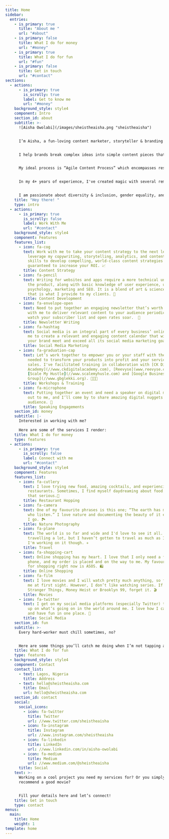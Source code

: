 ```yaml
---
title: Home
sidebar:
  entries:
    - is_primary: true
      title: "About me "
      url: "#about"
    - is_primary: false
      title: What I do for money
      url: "#money"
    - is_primary: true
      title: What I do for fun
      url: "#fun"
    - is_primary: false
      title: Get in touch
      url: "#contact"
sections:
  - actions:
      - is_primary: true
        is_scrolly: true
        label: Get to know me
        url: "#money"
    background_style: style4
    component: Intro
    section_id: about
    subtitle: >-
      ![Aisha Owolabi](/images/sheistheaisha.png "sheistheaisha")


      I’m Aisha, a fun-loving content marketer, storyteller & branding enthusiast. 


      I help brands break complex ideas into simple content pieces that are easily digestible and solve real problems.


      My ideal process is “Agile Content Process” which encompasses research, content strategy, data analysis and iteration. 


      In my 4+ years of experience, I've created magic with several remarkable brands. Some of them are: [Webcoupers](//www.webcoupers.com), [Carbon](//www.getcarbon.co), [Of A Kind Creatives](//www.ofakindcreatives.com) (USA), [She Leads Africa](//www.sheleadsafrica.org) and [CK Digital](//www.ckdigital.net).


      I am passionate about diversity & inclusion, gender equality, and women empowerment & I enjoy sharing my thoughts via social media and talks.
    title: "Hey there! "
    type: intro
  - actions:
      - is_primary: true
        is_scrolly: false
        label: Work With Me
        url: "#contact"
    background_style: style4
    component: Features
    features_list:
      - icon: fa-cog
        text: Work with me to take your content strategy to the next level. I will
          leverage my copywriting, storytelling, analytics, and content delivery
          skills to develop compelling, world-class content strategies
          guaranteed to increase your ROI. 📈
        title: Content Strategy
      - icon: fa-pencil
        text: Writing for websites and apps require a more technical understanding of
          the product, along with basic knowledge of user experience, user
          psychology, marketing and SEO. It is a blend of art & science, and
          that is what I provide to my clients. 📝
        title: Content Development
      - icon: fa-envelope-open
        text: Need to put together an engaging newsletter that’s worth reading? Work
          with me to deliver relevant content to your audience periodically, and
          watch your subscriber list and open rates soar.  📨
        title: Newsletter Writing
      - icon: fa-hashtag
        text: Social media is an integral part of every business’ online presence. Hire
          me to create a relevant and engaging content calendar that will help
          your brand meet and exceed all its social media marketing goals. 📱
        title: Social Media Marketing
      - icon: fa-graduation-cap
        text: Let’s work together to empower you or your staff with the skill sets
          needed to transform your products into profit and your services into
          sales. I've facilitated training in collaboration with [CK Digital
          Academy](//www.ckdigitalacademy.com), [Reevyse](www.reevyse.com),
          [Scale My Hustle](//www.scalemyhusle.com) and [Google Business
          Group](//www.gbglekki.org). 👩🏾‍🏫
        title: Workshops & Training
      - icon: fa-microphone
        text: Putting together an event and need a speaker on digital marketing? Reach
          out to me, and I’ll come by to share amazing digital nuggets with your
          audience. 🎤
        title: Speaking Engagements
    section_id: money
    subtitle: |-
      Interested in working with me?

      Here are some of the services I render:
    title: What I do for money
    type: features
  - actions:
      - is_primary: true
        is_scrolly: false
        label: Connect with me
        url: "#contact"
    background_style: style4
    component: Features
    features_list:
      - icon: fa-cutlery
        text: I love trying new food, amazing cocktails, and experiencing different
          restaurants. Sometimes, I find myself daydreaming about food. It's
          that serious.🍹
        title: Restaurant Hopping
      - icon: fa-camera
        text: One of my favourite phrases is this one; “The earth has music for those
          who listen.” I love nature and documenting the beauty of it everywhere
          I go. 🏞
        title: Nature Photography
      - icon: fa-plane
        text: The world is so far and wide and I'd love to see it all. I enjoy
          travelling a lot, but I haven’t gotten to travel as much as I'd like.
          I'm working on it though. ✈️
        title: Travel
      - icon: fa-shopping-cart
        text: Online shopping has my heart. I love that I only need a few taps on my
          phone, and my order is placed and on the way to me. My favourite app
          for shopping right now is ASOS. 🛍
        title: Online Shopping
      - icon: fa-film
        text: I love movies and I will watch pretty much anything, so far it interests
          me at first sight. However, I don’t like watching series. If it’s not
          Stranger Things, Money Heist or Brooklyn 99, forget it. 🎬
        title: Movies
      - icon: fa-twitter
        text: I get on my social media platforms (especially Twitter) to relax and catch
          up on what’s going on in the world around me. I love how I can learn
          and have fun in one place. 📱
        title: Social Media
    section_id: fun
    subtitle: >-
      Every hard-worker must chill sometimes, no?


      Here are some things you’ll catch me doing when I’m not tapping away on my computer:
    title: What I do for fun
    type: features
  - background_style: style4
    component: Contact
    contact_list:
      - text: Lagos, Nigeria
        title: Address
      - text: hello@sheistheaisha.com
        title: Email
        url: hello@sheistheaisha.com
    section_id: contact
    social:
      social_icons:
        - icon: fa-twitter
          title: Twitter
          url: //www.twitter.com/sheistheaisha
        - icon: fa-instagram
          title: Instagram
          url: //www.instagram.com/sheistheaisha
        - icon: fa-linkedin
          title: LinkedIn
          url: //www.linkedin.com/in/aisha-owolabi
        - icon: fa-medium
          title: Medium
          url: //www.medium.com/@sheistheaisha
      title: Social
    text: >-
      Working on a cool project you need my services for? Or you simply want to
      recommend a good movie?


      Fill your details here and let’s connect!
    title: Get in touch
    type: contact
menus:
  main:
    title: Home
    weight: 1
template: home
---
```

